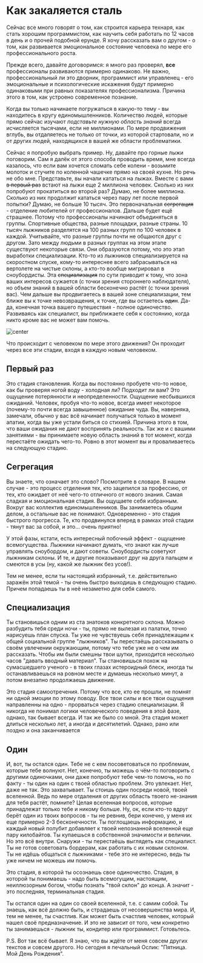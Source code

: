 # Как закаляется сталь

Сейчас все много говорят о том, как строится карьера технаря, как стать хорошим программистом, как научить себя работать по 12 часов в день и о прочей подобной ерунде. Я хочу рассказать вам о другом - о том, как развивается эмоциональное состояние человека по мере его профессионального роста.

Прежде всего, давайте договоримся: я много раз проверял, **все** профессионалы развиваются примерно одинаково. Не важно, профессиональный ли это дворник, программист или управленец - его эмоциональные и психологические искажения будут примерно одинаковыми при равных показателях профессионализма. Причина этого в том, как устроено современное познание.

Когда вы только начинаете погружаться в какую-то тему - вы находитесь в кругу единомышленников. Количество людей, которые прямо сейчас изучают *подставьте нужную область знаний* всегда исчисляется тысячами, если не миллионами. По мере продвижения вглубь, вы отдаляетесь не только от точки, из которой стартовали, но и от других людей, находящихся в вашей же области проблематики.

Сейчас я попробую выбрать пример. Ну, давайте про горные лыжи поговорим. Сам я далёк от этого способа проводить время, мне всегда казалось, что если вам хочется сломать себе колени - возьмите молоток и стучите по коленной чашечке прямо на своей кухне. Но речь не обо мне. Представьте, вы начали кататься на лыжах. Вместе с вами ~~в первый раз~~ встают на лыжи еще 2 миллиона человек. Сколько из них попробуют прокатиться во второй раз? Думаю, не более миллиона. Сколько из них продолжит кататься через пару лет после первой попытки? Думаю, не больше 10 тысяч. Это первоначальная ~~сегрегация~~ - отделение любителей от профессионалов. Дальше будет ещё страшнее. Потому что профессионалы начинают объединяться в группы. Спортивные общества, разные площадки, разные страны. 10 тысяч лыжников разделятся на 100 разных групп по 100 человек в каждой. Учитывайте, что разные группы почти не общаются друг с другом. Зато между людьми в разных группах на этом этапе существуют некоторые связи. Они образуются потому, что это этап выработки специализации. Кто-то из лыжников специализируется на скоростном спуске, кому-то интереснее всего забрасываться на вертолете на чистые склоны, а кто-то вообще мигрировал в сноубордисты. Эта ~~специализация~~ по сути приводит к тому, что зона ваших интересов сужается (с точки зрения стороннего наблюдателя), но объем знаний в вашей области бесконечно растёт (с точки зрения вас). Чем дальше вы продвигаетесь в вашей зоне специализации, тем ближе вы к точке невозвращения, к точке, где вы остаетесь ~~один~~. Да-да, конечная точка вашего путешествия - полное одиночество. Развиваясь как специалист, вы приближаете себя к состоянию, когда никто кроме вас не может вам помочь.

![center](http://img-fotki.yandex.ru/get/6446/9320383.c/0_8a2a9_f9b6be_orig)

Что происходит с человеком по мере этого движения? Он проходит через все эти стадии, входя в каждую новым человеком.

## Первый раз

Это стадия становления. Когда вы постоянно пробуете что-то новое, как бы проверяя ногой воду - холодная ли? Подходит ли вам? Это ощущение потерянности и неопределенности. Ощущение несбывшихся ожиданий. Человек, пробуя что-то новое, всегда имеет некоторое (почему-то почти всегда завышенное) ожидание чуда. Вы, наверняка, замечали, обычно у вас всё начинает получаться только в момент апатии, когда вы уже устали биться со стихией. Причина этого в том, что ваши ожидания не дают воспринять реальность. Так же и с вашими занятиями - вы принимаете новую область знаний в тот момент, когда перестаёте ожидать чего-то. Ровно в этот момент вы и проваливаетесь на следующую стадию.

## Сегрегация

Вы знаете, что означает это слово? Посмотрите в словаре. В нашем случае - это процесс отделения тех, кто зацепился за профессию, от тех, кто ожидает от неё чего-то отличного от нового знания. Самая сладкая и эмоциональная стадия. Вы ощущаете себя избранным. Вокруг вас коллектив единомышленников. Вы занимаетесь общим делом, а остальные вас не понимают. Одновременно - это стадия быстрого прогресса. Те, кто продвинулся вперед в рамках этой стадии - тянут вас за собой, и это... очень приятно!

У этой фазы, кстати, есть интересный побочный эффект - ощущение всемогущества. Лыжники начинают думать, что знают как лучше управлять сноубордом, и дают советы. Сноубордисты советуют лыжникам склоны. И те, и другие показывают друг на друга пальцем и смеются в усы (ну, какой же лыжник без усов!).

Тем не менее, если ты настоящий избранный, т.е. действительно заражён этой темой - ты очень быстро выходишь в следующую стадию. Причем попадаешь ты в неё незаметно для себя самого.

## Специализация

Ты становишься одним из ста знатоков конкретного склона. Можно разбудить тебя среди ночи - ты, прямо не вылезая из палатки, точно нарисуешь план спуска. Ты уже не чувствуешь себя принадлежащим к общей социальной группе "лыжников". Ты перестаёшь рассказывать о своём увлечении окружающим, потому что тебе уже не о чем им рассказать. Чтобы им были смешны твои шутки, приходится несколько часов "давать вводный материал". Ты становишься похож на сумасшедшего ученого - в твоих глазах истероидный блеск, иногда ты останавливаешься на ровном месте и думаешь несколько минут, а потом внезапно продолжаешь движение.

Это стадия самоотречения. Потому что все, кто ее прошли, не помнят ни одной эмоции по этому поводу. Все твои силы и все твои ощущения направленны на одно - прорваться через стадию специализации. Я никогда не понимал логики человеческого поведения в этой фазе, однако, так бывает всегда. И так же было со мной. Эта стадия может длиться несколько лет, а иногда и десятилетий. Однако, рано или поздно и она заканчивается

##  Один

И, вот, ты остался один. Тебе не с кем посоветоваться по проблемам, которые тебе волнуют. Нет, конечно, ты можешь о чём-то поговорить с другими одиночками, они даже попробуют тебе чем-то помочь, но по факту - ты один на один с твоей областью проблем. Это увлекает. Нет, даже не так. Это захватывает. Ты стоишь один посреди новой, твоей вселенной. Ведь по мере отдаления от других область твоего не-знания для тебя растёт, помните? Целая вселенная вопросов, которые принадлежат только тебе и никому больше. Ну, ок, если кто-то вдруг берёт один из твоих вопросов - ты не ревнив, бери конечно, у меня их еще примерно 2-3 бесконечности. Ты поглощаешь информацию, и каждый новый полубит добавляет к твоей непознанной вселенной еще пару килобайтов. Ты купаешься в собственной значимости и величии. Но это всё внутри. Снаружи - ты перестаёшь выглядеть как специалист. Ты не готов советовать бордерам, как работать с их новым склоном. Ты не идёшь общаться с лыжниками - тебе это не интересно, ведь ты уже ничем не можешь им помочь.

Это стадия, в которой ты осознаешь свое одиночество. Стадия, в которой ты понимаешь - надо быть всемогущим, настоящим, неиллюзорным богом, чтобы познать "твой склон" до конца. А значит - это последняя, терминальная стадия.

Ты остался один на один со своей вселенной, т.е. с самим собой. Ты знаешь, как всё должно быть, и страдаешь от несовершенства мира. И, тем не менее, ты счастлив. Как может быть счастлив человек, который нашел своё предназначение. И это не зависит от того, чем конкретно ты занимаешься - лыжник ты, кондитер или программист. Готовьтесь.

P.S. Вот так всё бывает. Я знаю, что вы ждёте от меня совсем других текстов и совсем другого. Но сегодня я печальный Ослик: "Пятница. Мой День Рождения".
